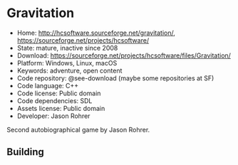 # Gravitation

- Home: http://hcsoftware.sourceforge.net/gravitation/, https://sourceforge.net/projects/hcsoftware/
- State: mature, inactive since 2008
- Download: https://sourceforge.net/projects/hcsoftware/files/Gravitation/
- Platform: Windows, Linux, macOS
- Keywords: adventure, open content
- Code repository: @see-download (maybe some repositories at SF)
- Code language: C++
- Code license: Public domain
- Code dependencies: SDL
- Assets license: Public domain
- Developer: Jason Rohrer

Second autobiographical game by Jason Rohrer.

## Building
